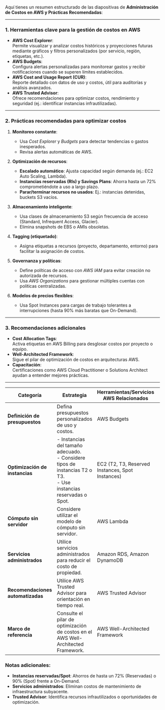 
Aquí tienes un resumen estructurado de las diapositivas de **Administración de Costos en AWS y Prácticas Recomendadas**:

---

### **1. Herramientas clave para la gestión de costos en AWS**
- **AWS Cost Explorer**:  
  Permite visualizar y analizar costos históricos y proyecciones futuras mediante gráficos y filtros personalizados (por servicio, región, etiquetas, etc.).  
- **AWS Budgets**:  
  Configura alertas personalizadas para monitorear gastos y recibir notificaciones cuando se superen límites establecidos.  
- **AWS Cost and Usage Report (CUR)**:  
  Reporte detallado con datos de uso y costos, útil para auditorías y análisis avanzados.  
- **AWS Trusted Advisor**:  
  Ofrece recomendaciones para optimizar costos, rendimiento y seguridad (ej.: identificar instancias infrautilizadas).  

---

### **2. Prácticas recomendadas para optimizar costos**
1. **Monitoreo constante**:  
   - Usa *Cost Explorer* y *Budgets* para detectar tendencias o gastos inesperados.  
   - Revisa alertas automáticas de AWS.  

2. **Optimización de recursos**:  
   - **Escalado automático**: Ajusta capacidad según demanda (ej.: EC2 Auto Scaling, Lambda).  
   - **Instancias reservadas (RIs) y Savings Plans**: Ahorra hasta un 72% comprometiéndote a uso a largo plazo.  
   - **Parar/terminar recursos no usados**: Ej.: instancias detenidas, buckets S3 vacíos.  

3. **Almacenamiento inteligente**:  
   - Usa clases de almacenamiento S3 según frecuencia de acceso (Standard, Infrequent Access, Glacier).  
   - Elimina snapshots de EBS o AMIs obsoletas.  

4. **Tagging (etiquetado)**:  
   - Asigna etiquetas a recursos (proyecto, departamento, entorno) para facilitar la asignación de costos.  

5. **Governanza y políticas**:  
   - Define políticas de acceso con *AWS IAM* para evitar creación no autorizada de recursos.  
   - Usa *AWS Organizations* para gestionar múltiples cuentas con políticas centralizadas.  

6. **Modelos de precios flexibles**:  
   - Usa Spot Instances para cargas de trabajo tolerantes a interrupciones (hasta 90% más baratas que On-Demand).  

---

### **3. Recomendaciones adicionales**
- **Cost Allocation Tags**:  
  Activa etiquetas en AWS Billing para desglosar costos por proyecto o equipo.  
- **Well-Architected Framework**:  
  Sigue el pilar de optimización de costos en arquitecturas AWS.  
- **Capacitación**:  
  Certificaciones como AWS Cloud Practitioner o Solutions Architect ayudan a entender mejores prácticas.  

---

| **Categoría**                     | **Estrategia**                                                                                                           | **Herramientas/Servicios AWS Relacionados**      |     |
| --------------------------------- | ------------------------------------------------------------------------------------------------------------------------ | ------------------------------------------------ | --- |
| **Definición de presupuestos**    | Defina presupuestos personalizados de uso y costos.                                                                      | AWS Budgets                                      |     |
| **Optimización de instancias**    | - Instancias del tamaño adecuado. <br> - Considere tipos de instancias T2 o T3. <br> - Use instancias reservadas o Spot. | EC2 (T2, T3, Reserved Instances, Spot Instances) |     |
| **Cómputo sin servidor**          | Considere utilizar el modelo de cómputo sin servidor.                                                                    | AWS Lambda                                       |     |
| **Servicios administrados**       | Utilice servicios administrados para reducir el costo de propiedad.                                                      | Amazon RDS, Amazon DynamoDB                      |     |
| **Recomendaciones automatizadas** | Utilice AWS Trusted Advisor para orientación en tiempo real.                                                             | AWS Trusted Advisor                              |     |
| **Marco de referencia**           | Consulte el pilar de optimización de costos en el AWS Well-Architected Framework.                                        | AWS Well-Architected Framework                   |     |

### Notas adicionales:  
- **Instancias reservadas/Spot**: Ahorros de hasta un 72% (Reservadas) o 90% (Spot) frente a On-Demand.  
- **Servicios administrados**: Eliminan costos de mantenimiento de infraestructura subyacente.  
- **Trusted Advisor**: Identifica recursos infrautilizados o oportunidades de optimización.  
